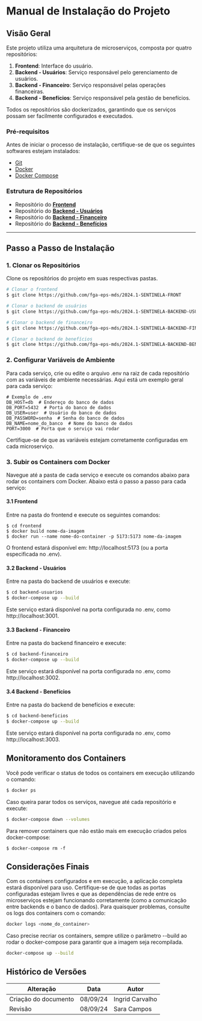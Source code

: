 # Manual de Instalação do Projeto

## Visão Geral

Este projeto utiliza uma arquitetura de microserviços, composta por quatro repositórios:

1. **Frontend**: Interface do usuário.
2. **Backend - Usuários**: Serviço responsável pelo gerenciamento de usuários.
3. **Backend - Financeiro**: Serviço responsável pelas operações financeiras.
4. **Backend - Benefícios**: Serviço responsável pela gestão de benefícios.

Todos os repositórios são dockerizados, garantindo que os serviços possam ser facilmente configurados e executados.

### Pré-requisitos

Antes de iniciar o processo de instalação, certifique-se de que os seguintes softwares estejam instalados:

- [Git](https://git-scm.com/)
- [Docker](https://www.docker.com/get-started)
- [Docker Compose](https://docs.docker.com/compose/install/)

### Estrutura de Repositórios

- Repositório do [**Frontend**](https://github.com/fga-eps-mds/2024.1-SENTINELA-FRONT)
- Repositório do [**Backend - Usuários**](https://github.com/fga-eps-mds/2024.1-SENTINELA-BACKEND-USUARIOS)
- Repositório do [**Backend - Financeiro**](https://github.com/fga-eps-mds/2024.1-SENTINELA-BACKEND-FINANCEIRO)
- Repositório do [**Backend - Benefícios**](https://github.com/fga-eps-mds/2024.1-SENTINELA-BACKEND-BENEFICIOS)

---

## Passo a Passo de Instalação

### 1. Clonar os Repositórios

Clone os repositórios do projeto em suas respectivas pastas.

```bash
# Clonar o frontend
$ git clone https://github.com/fga-eps-mds/2024.1-SENTINELA-FRONT

# Clonar o backend de usuários
$ git clone https://github.com/fga-eps-mds/2024.1-SENTINELA-BACKEND-USUARIOS

# Clonar o backend de financeiro
$ git clone https://github.com/fga-eps-mds/2024.1-SENTINELA-BACKEND-FINANCEIRO

# Clonar o backend de benefícios
$ git clone https://github.com/fga-eps-mds/2024.1-SENTINELA-BACKEND-BENEFICIOS

```

### 2. Configurar Variáveis de Ambiente

Para cada serviço, crie ou edite o arquivo .env na raiz de cada repositório com as variáveis de ambiente necessárias. Aqui está um exemplo geral para cada serviço:

```
# Exemplo de .env
DB_HOST=db  # Endereço do banco de dados
DB_PORT=5432  # Porta do banco de dados
DB_USER=user  # Usuário do banco de dados
DB_PASSWORD=senha  # Senha do banco de dados
DB_NAME=nome_do_banco  # Nome do banco de dados
PORT=3000  # Porta que o serviço vai rodar
```

Certifique-se de que as variáveis estejam corretamente configuradas em cada microserviço.

### 3. Subir os Containers com Docker

Navegue até a pasta de cada serviço e execute os comandos abaixo para rodar os containers com Docker. Abaixo está o passo a passo para cada serviço:

#### 3.1 Frontend

Entre na pasta do frontend e execute os seguintes comandos:

```
$ cd frontend
$ docker build nome-da-imagem
$ docker run --name nome-do-container -p 5173:5173 nome-da-imagem

```

O frontend estará disponível em: http://localhost:5173 (ou a porta especificada no .env).

#### 3.2 Backend - Usuários

Entre na pasta do backend de usuários e execute:

```bash
$ cd backend-usuarios
$ docker-compose up --build
```

Este serviço estará disponível na porta configurada no .env, como http://localhost:3001.

#### 3.3 Backend - Financeiro

Entre na pasta do backend financeiro e execute:

```bash
$ cd backend-financeiro
$ docker-compose up --build
```

Este serviço estará disponível na porta configurada no .env, como http://localhost:3002.

#### 3.4 Backend - Benefícios

Entre na pasta do backend de benefícios e execute:

```bash
$ cd backend-beneficios
$ docker-compose up --build
```

Este serviço estará disponível na porta configurada no .env, como http://localhost:3003.

## Monitoramento dos Containers

Você pode verificar o status de todos os containers em execução utilizando o comando:

```bash
$ docker ps
```

Caso queira parar todos os serviços, navegue até cada repositório e execute:

```bash
$ docker-compose down --volumes
```

Para remover containers que não estão mais em execução criados pelos docker-compose:

```
$ docker-compose rm -f
```

## Considerações Finais

Com os containers configurados e em execução, a aplicação completa estará disponível para uso. Certifique-se de que todas as portas configuradas estejam livres e que as dependências de rede entre os microserviços estejam funcionando corretamente (como a comunicação entre backends e o banco de dados). Para quaisquer problemas, consulte os logs dos containers com o comando:

```bash
docker logs <nome_do_container>
```

Caso precise recriar os containers, sempre utilize o parâmetro --build ao rodar o docker-compose para garantir que a imagem seja recompilada.

```bash
docker-compose up --build
```

## Histórico de Versões

| Alteração            | Data     | Autor           |
| -------------------- | -------- | --------------- |
| Criação do documento | 08/09/24 | Ingrid Carvalho |
| Revisão              | 08/09/24 | Sara Campos     |
